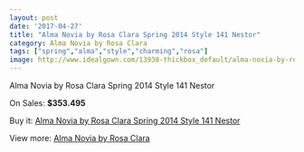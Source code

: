 ```yaml
---
layout: post
date: '2017-04-27'
title: "Alma Novia by Rosa Clara Spring 2014 Style 141 Nestor"
category: Alma Novia by Rosa Clara
tags: ["spring","alma","style","charming","rosa"]
image: http://www.idealgown.com/13938-thickbox_default/alma-novia-by-rosa-clara-spring-2014-style-141-nestor.jpg
---
```

Alma Novia by Rosa Clara Spring 2014 Style 141 Nestor

On Sales: **$353.495**
<a href="https://www.idealgown.com/en/alma-novia-by-rosa-clara/5619-alma-novia-by-rosa-clara-spring-2014-style-141-nestor.html"><amp-img layout="responsive" width="600" height="600" src="//www.idealgown.com/13938-thickbox_default/alma-novia-by-rosa-clara-spring-2014-style-141-nestor.jpg" alt="Alma Novia by Rosa Clara Spring 2014 Style 141 Nestor 0" /></a>
<a href="https://www.idealgown.com/en/alma-novia-by-rosa-clara/5619-alma-novia-by-rosa-clara-spring-2014-style-141-nestor.html"><amp-img layout="responsive" width="600" height="600" src="//www.idealgown.com/13939-thickbox_default/alma-novia-by-rosa-clara-spring-2014-style-141-nestor.jpg" alt="Alma Novia by Rosa Clara Spring 2014 Style 141 Nestor 1" /></a>

Buy it: [Alma Novia by Rosa Clara Spring 2014 Style 141 Nestor](https://www.idealgown.com/en/alma-novia-by-rosa-clara/5619-alma-novia-by-rosa-clara-spring-2014-style-141-nestor.html "Alma Novia by Rosa Clara Spring 2014 Style 141 Nestor")

View more: [Alma Novia by Rosa Clara](https://www.idealgown.com/en/82-alma-novia-by-rosa-clara "Alma Novia by Rosa Clara")